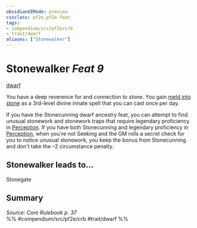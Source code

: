 ```yaml
---
obsidianUIMode: preview
cssclass: pf2e,pf2e-feat
tags:
- compendium/src/pf2e/crb
- trait/dwarf
aliases: ["Stonewalker"]
---
```

# Stonewalker  *Feat 9*  
[dwarf](/rules/traits/dwarf.md)  


You have a deep reverence for and connection to stone. You gain [meld into stone](/compendium/spells/meld-into-stone.md) as a 3rd-level divine innate spell that you can cast once per day.

If you have the Stonecunning dwarf ancestry feat, you can attempt to find unusual stonework and stonework traps that require legendary proficiency in [Perception](/compendium/skills.md#Perception). If you have both Stonecunning and legendary proficiency in [Perception](/compendium/skills.md#Perception), when you're not Seeking and the GM rolls a secret check for you to notice unusual stonework, you keep the bonus from Stonecunning and don't take the –2 circumstance penalty.

## Stonewalker leads to...

Stonegate

## Summary

*Source: Core Rulebook p. 37*  
%% #compendium/src/pf2e/crb #trait/dwarf %%